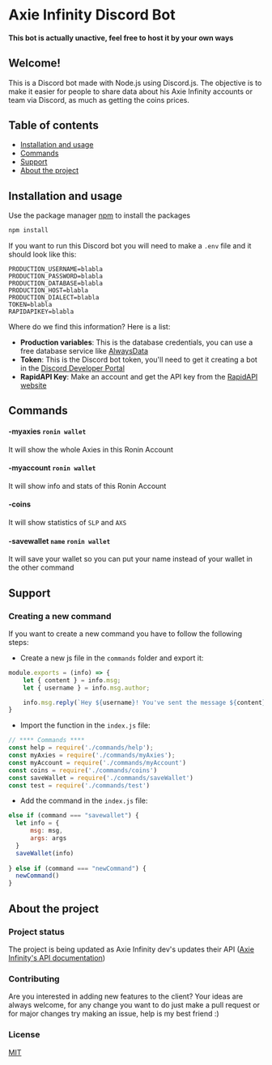 # Axie Infinity Discord Bot

#### This bot is actually unactive, feel free to host it by your own ways


## Welcome!
This is a Discord bot made with Node.js using Discord.js. The objective is to make it easier for people to share data about his Axie Infinity accounts or team via Discord, as much as getting the coins prices.

## Table of contents

- [Installation and usage](#installation-and-usage)
- [Commands](#commands)
- [Support](#support)
- [About the project](#about-the-project)

## Installation and usage

Use the package manager [npm](https://www.npmjs.com/) to install the packages

```bash
npm install
```

If you want to run this Discord bot you will need to make a ```.env``` file and it should look like this:

```
PRODUCTION_USERNAME=blabla
PRODUCTION_PASSWORD=blabla
PRODUCTION_DATABASE=blabla
PRODUCTION_HOST=blabla
PRODUCTION_DIALECT=blabla
TOKEN=blabla
RAPIDAPIKEY=blabla
```
Where do we find this information? Here is a list:

- **Production variables**: This is the database credentials, you can use a free database service like [AlwaysData](https://www.alwaysdata.com/en/)
- **Token**: This is the Discord bot token, you'll need to get it creating a bot in the [Discord Developer Portal](https://discord.com/developers/applications)
- **RapidAPI Key**: Make an account and get the API key from the [RapidAPI website](https://rapidapi.com/)

## Commands

#### -myaxies ```ronin wallet```
It will show the whole Axies in this Ronin Account
</br>

#### -myaccount ```ronin wallet```
It will show info and stats of this Ronin Account
</br>

#### -coins
It will show statistics of ```SLP``` and ```AXS```

#### -savewallet ```name``` ```ronin wallet```
It will save your wallet so you can put your name instead of your wallet in the other command

## Support

### Creating a new command

If you want to create a new command you have to follow the following steps:

- Create a new js file in the ```commands``` folder and export it:
```js
module.exports = (info) => {
    let { content } = info.msg;
    let { username } = info.msg.author;

    info.msg.reply(`Hey ${username}! You've sent the message ${content}`);
}
```
- Import the function in the ```index.js``` file:
```js
// **** Commands ****
const help = require('./commands/help');
const myAxies = require('./commands/myAxies');
const myAccount = require('./commands/myAccount')
const coins = require('./commands/coins')
const saveWallet = require('./commands/saveWallet')
const test = require('./commands/test')
```
- Add the command in the ```index.js``` file:
```js
else if (command === "savewallet") {
  let info = {
      msg: msg,
      args: args
  }
  saveWallet(info)
  
} else if (command === "newCommand") {
  newCommand()
}
```

## About the project

### Project status
The project is being updated as Axie Infinity dev's updates their API ([Axie Infinity's API documentation](https://rapidapi.com/jchbasco/api/axie-infinity))

### Contributing

Are you interested in adding new features to the client? Your ideas are always welcome, for any change you want to do just make a pull request or for major changes try making an issue, help is my best friend :)

### License
[MIT](https://choosealicense.com/licenses/mit/)
